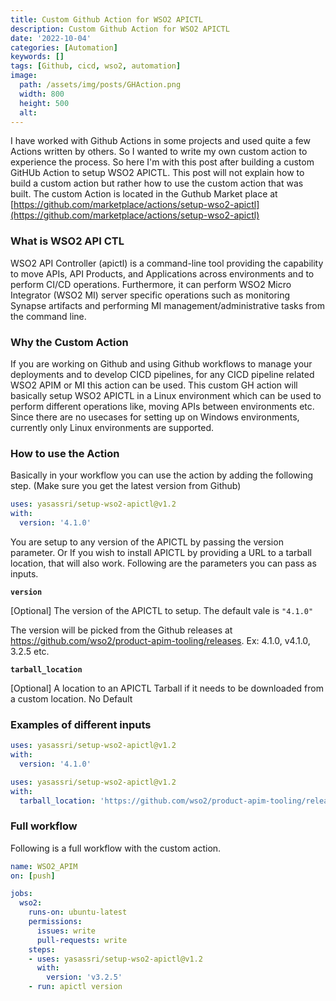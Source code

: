 ```yaml
---
title: Custom Github Action for WSO2 APICTL
description: Custom Github Action for WSO2 APICTL
date: '2022-10-04'
categories: [Automation]
keywords: []
tags: [Github, cicd, wso2, automation]
image:
  path: /assets/img/posts/GHAction.png
  width: 800
  height: 500
  alt:
---
```


I have worked with Github Actions in some projects and used quite a few Actions written by others. So I wanted to write my own custom action to experience the process. So here I'm with this post after building a custom GitHUb Action to setup WSO2 APICTL. This post will not explain how to build a custom action but rather how to use the custom action that was built. The custom Action is located in the Guthub Market place at [https://github.com/marketplace/actions/setup-wso2-apictl](https://github.com/marketplace/actions/setup-wso2-apictl) 

### What is WSO2 API CTL

WSO2 API Controller (apictl) is a command-line tool providing the capability to move APIs, API Products, and Applications across environments and to perform CI/CD operations. Furthermore, it can perform WSO2 Micro Integrator (WSO2 MI) server specific operations such as monitoring Synapse artifacts and performing MI management/administrative tasks from the command line.

### Why the Custom Action

If you are working on Github and using Github workflows to manage your deployments and to develop CICD pipelines, for any CICD pipeline related WSO2 APIM or MI this action can be used. This custom GH action will basically setup WSO2 APICTL in a Linux environment which can be used to perform different operations like, moving APIs between environments etc. Since there are no usecases for setting up on Windows environments, currently only Linux environments are supported.

### How to use the Action

Basically in your workflow you can use the action by adding the following step. (Make sure you get the latest version from Github)

```yaml
uses: yasassri/setup-wso2-apictl@v1.2
with:
  version: '4.1.0'
```

You are setup to any version of the APICTL by passing the version parameter. Or If you wish to install APICTL by providing a URL to a tarball location, that will also work. Following are the parameters you can pass as inputs. 

**`version`**

[Optional] The version of the APICTL to setup. The default vale is `"4.1.0"`

The version will be picked from the Github releases at https://github.com/wso2/product-apim-tooling/releases. 
Ex: 4.1.0, v4.1.0, 3.2.5 etc.

**`tarball_location`**

[Optional] A location to an APICTL Tarball if it needs to be downloaded from a custom location. No Default

### Examples of different inputs


```yaml
uses: yasassri/setup-wso2-apictl@v1.2
with:
  version: '4.1.0'
```

```yaml
uses: yasassri/setup-wso2-apictl@v1.2
with:
  tarball_location: 'https://github.com/wso2/product-apim-tooling/releases/download/v4.1.0/apictl-4.1.0-linux-x64.tar.gz'
```

### Full workflow

Following is a full workflow with the custom action.

```yaml
name: WSO2_APIM
on: [push]

jobs:
  wso2:
    runs-on: ubuntu-latest
    permissions:
      issues: write
      pull-requests: write
    steps:
    - uses: yasassri/setup-wso2-apictl@v1.2
      with:
        version: 'v3.2.5'
    - run: apictl version
```
